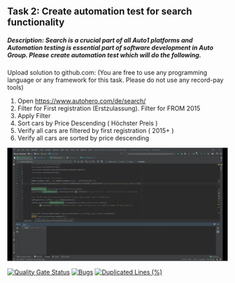 

## Task 2: Create automation test for search functionality
##### Description: Search is a crucial part of all Auto1 platforms and Automation testing is essential part of software development in Auto Group. Please create automation test which will do the following.
Upload solution to github.com: (You are free to use any programming language or any
framework for this task. Please do not use any record-pay tools)

1. Open https://www.autohero.com/de/search/
2. Filter for First registration (Erstzulassung). Filter for FROM 2015
3. Apply Filter
4. Sort cars by Price Descending ( Höchster Preis )
5. Verify all cars are filtered by first registration ( 2015+ )
6. Verify all cars are sorted by price descending


![Demo](https://github.com/ekorab/qa_challenge/blob/master/demo.gif)




[![Quality Gate Status](https://sonarcloud.io/api/project_badges/measure?project=ekorab_qa_challenge&metric=alert_status)](https://sonarcloud.io/dashboard?id=ekorab_qa_challenge)
[![Bugs](https://sonarcloud.io/api/project_badges/measure?project=ekorab_qa_challenge&metric=bugs)](https://sonarcloud.io/dashboard?id=ekorab_qa_challenge)
[![Duplicated Lines (%)](https://sonarcloud.io/api/project_badges/measure?project=ekorab_qa_challenge&metric=duplicated_lines_density)](https://sonarcloud.io/dashboard?id=ekorab_qa_challenge)

